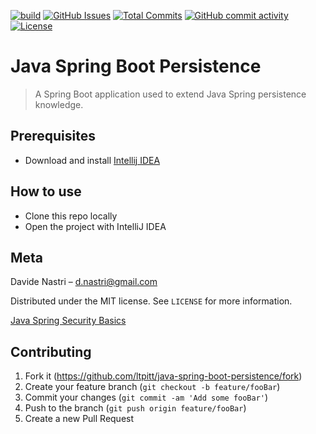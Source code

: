 [![build](https://github.com/ltpitt/java-spring-boot-persistence/workflows/build/badge.svg)](https://github.com/ltpitt/java-spring-boot-persistence/actions)
[![GitHub Issues](https://img.shields.io/github/issues-raw/ltpitt/java-spring-boot-persistence)](https://github.com/ltpitt/java-spring-boot-persistence/issues)
[![Total Commits](https://img.shields.io/github/last-commit/ltpitt/java-spring-boot-persistence)](https://github.com/ltpitt/java-spring-boot-persistence/commits)
[![GitHub commit activity](https://img.shields.io/github/commit-activity/4w/ltpitt/java-spring-boot-persistence?foo=bar)](https://github.com/ltpitt/java-spring-boot-persistence/commits)
[![License](https://img.shields.io/badge/license-MIT-blue.svg)](https://github.com/ltpitt/java-spring-boot-persistence/blob/master/LICENSE)

# Java Spring Boot Persistence
> A Spring Boot application used to extend Java Spring persistence knowledge.

## Prerequisites

- Download and install [Intellij IDEA](https://www.jetbrains.com/idea/download)

## How to use

- Clone this repo locally
- Open the project with IntelliJ IDEA

## Meta

Davide Nastri – d.nastri@gmail.com

Distributed under the MIT license. See ``LICENSE`` for more information.

[Java Spring Security Basics](https://github.com/ltpitt/java-spring-boot-persistence)

## Contributing

1. Fork it (<https://github.com/ltpitt/java-spring-boot-persistence/fork>)
2. Create your feature branch (`git checkout -b feature/fooBar`)
3. Commit your changes (`git commit -am 'Add some fooBar'`)
4. Push to the branch (`git push origin feature/fooBar`)
5. Create a new Pull Request

